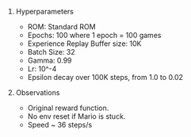 1. Hyperparameters
   - ROM: Standard ROM
   - Epochs: 100 where 1 epoch = 100 games
   - Experience Replay Buffer size: 10K
   - Batch Size: 32
   - Gamma: 0.99
   - Lr: 10^-4
   - Epsilon decay over 100K steps, from 1.0 to 0.02

2. Observations
   - Original reward function.
   - No env reset if Mario is stuck.
   - Speed ~ 36 steps/s
